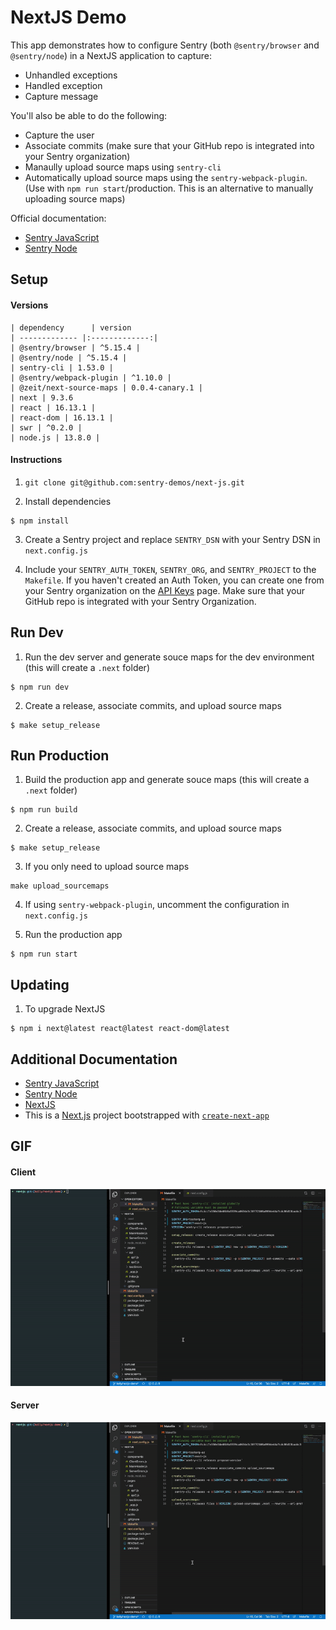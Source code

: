 # NextJS Demo

This app demonstrates how to configure Sentry (both `@sentry/browser` and `@sentry/node`) in a NextJS application to capture:

- Unhandled exceptions
- Handled exception
- Capture message

You'll also be able to do the following:

- Capture the user
- Associate commits (make sure that your GitHub repo is integrated into your Sentry organization)
- Manaully upload source maps using `sentry-cli`
- Automatically upload source maps using the `sentry-webpack-plugin`. (Use with `npm run start`/production. This is an alternative to manually uploading source maps)

Official documentation:
- [Sentry JavaScript](https://docs.sentry.io/platforms/javascript/)
- [Sentry Node](https://docs.sentry.io/platforms/node/)

## Setup

#### Versions

    | dependency      | version           
    | ------------- |:-------------:| 
    | @sentry/browser | ^5.15.4 |
    | @sentry/node | ^5.15.4 |
    | sentry-cli | 1.53.0 |
    | @sentry/webpack-plugin | ^1.10.0 |
    | @zeit/next-source-maps | 0.0.4-canary.1 |
    | next | 9.3.6
    | react | 16.13.1 |
    | react-dom | 16.13.1 |
    | swr | ^0.2.0 |
    | node.js | 13.8.0 |

#### Instructions

1. `git clone git@github.com:sentry-demos/next-js.git`

2. Install dependencies
```
$ npm install
```

3. Create a Sentry project and replace `SENTRY_DSN` with your Sentry DSN in `next.config.js`

4. Include your `SENTRY_AUTH_TOKEN`, `SENTRY_ORG`, and `SENTRY_PROJECT` to the `Makefile`. If you haven't created an Auth Token, you can create one from your Sentry organization on the [API Keys](https://sentry.io/settings/account/api/auth-tokens/) page. Make sure that your GitHub repo is integrated with your Sentry Organization.

## Run Dev

1. Run the dev server and generate souce maps for the dev environment (this will create a `.next` folder)
```
$ npm run dev
```

2. Create a release, associate commits, and upload source maps
```
$ make setup_release
```

## Run Production

1. Build the production app and generate souce maps (this will create a `.next` folder)
```
$ npm run build
```

2. Create a release, associate commits, and upload source maps
```
$ make setup_release
```

3. If you only need to upload source maps

```
make upload_sourcemaps
```

4. If using `sentry-webpack-plugin`, uncomment the configuration in `next.config.js`

5. Run the production app
```
$ npm run start
```

## Updating

1. To upgrade NextJS

```
$ npm i next@latest react@latest react-dom@latest
```

## Additional Documentation

- [Sentry JavaScript](https://docs.sentry.io/platforms/javascript/)
- [Sentry Node](https://docs.sentry.io/platforms/node/)
- [NextJS](https://nextjs.org/)
- This is a [Next.js](https://nextjs.org/) project bootstrapped with [`create-next-app`](https://github.com/zeit/next.js/tree/canary/packages/create-next-app)

## GIF

#### Client

![NextJS Demo Client](next-js-demo-client.gif)

#### Server

![NextJS Demo Server](next-js-demo-server.gif)